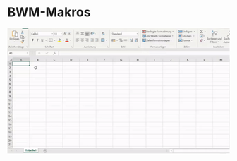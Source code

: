 # BWM-Makros
![Example Img](https://raw.githubusercontent.com/Kronos9247/BWM-Makros/master/readme/kontoerstellen.gif)
